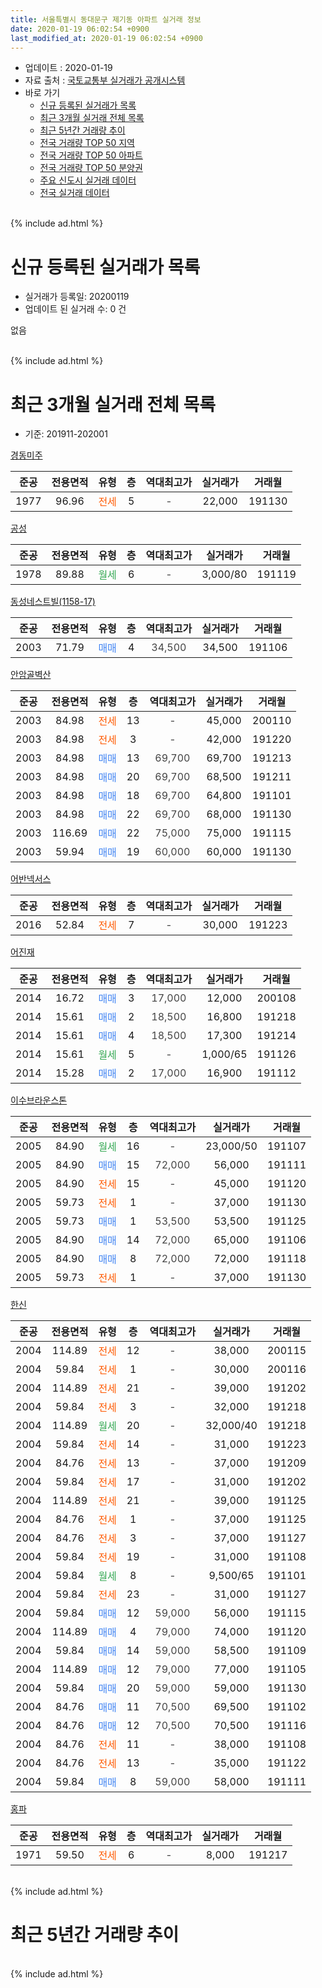 ```yaml
---
title: 서울특별시 동대문구 제기동 아파트 실거래 정보
date: 2020-01-19 06:02:54 +0900
last_modified_at: 2020-01-19 06:02:54 +0900
---
```


* 업데이트 : 2020-01-19
* 자료 출처 : [국토교통부 실거래가 공개시스템](http://rt.molit.go.kr)
* 바로 가기
    * [신규 등록된 실거래가 목록](#신규-등록된-실거래가-목록)
    * [최근 3개월 실거래 전체 목록](#최근-3개월-실거래-전체-목록)
    * [최근 5년간 거래량 추이](#최근-5년간-거래량-추이)
    * [전국 거래량 TOP 50 지역](https://apt-info.github.io/apt-trade-info/최근-3개월-전국에서-가장-거래가-많이-발생한-지역)
    * [전국 거래량 TOP 50 아파트](https://apt-info.github.io/apt-trade-info/최근-3개월-전국에서-가장-거래가-많이-발생한-아파트)
    * [전국 거래량 TOP 50 분양권](https://apt-info.github.io/apt-trade-info/최근-3개월-전국에서-가장-거래가-많이-발생한-분양권)
    * [주요 신도시 실거래 데이터](https://apt-info.github.io/apt-trade-info/주요-신도시)
    * [전국 실거래 데이터](https://apt-info.github.io/apt-trade-info/전국)
<br>
{% include ad.html %}
<br>

# 신규 등록된 실거래가 목록
* 실거래가 등록일: 20200119
* 업데이트 된 실거래 수: 0 건

없음

<br>
{% include ad.html %}
<br>

# 최근 3개월 실거래 전체 목록
* 기준: 201911-202001


[경동미주](https://search.naver.com/search.naver?query=%EC%84%9C%EC%9A%B8%ED%8A%B9%EB%B3%84%EC%8B%9C+%EB%8F%99%EB%8C%80%EB%AC%B8%EA%B5%AC+%EC%A0%9C%EA%B8%B0%EB%8F%99+%EA%B2%BD%EB%8F%99%EB%AF%B8%EC%A3%BC)

|준공|전용면적|유형|층|역대최고가|실거래가|거래월|
|:---:|:---:|:---:|:---:|:---:|:---:|:---:|
|1977|96.96|<span style="color:#ff5a00">전세</span>|5|<span style="color:#444444">-</span>|22,000|191130|

[공성](https://search.naver.com/search.naver?query=%EC%84%9C%EC%9A%B8%ED%8A%B9%EB%B3%84%EC%8B%9C+%EB%8F%99%EB%8C%80%EB%AC%B8%EA%B5%AC+%EC%A0%9C%EA%B8%B0%EB%8F%99+%EA%B3%B5%EC%84%B1)

|준공|전용면적|유형|층|역대최고가|실거래가|거래월|
|:---:|:---:|:---:|:---:|:---:|:---:|:---:|
|1978|89.88|<span style="color:#34a853">월세</span>|6|<span style="color:#444444">-</span>|3,000/80|191119|

[동성네스트빌(1158-17)](https://search.naver.com/search.naver?query=%EC%84%9C%EC%9A%B8%ED%8A%B9%EB%B3%84%EC%8B%9C+%EB%8F%99%EB%8C%80%EB%AC%B8%EA%B5%AC+%EC%A0%9C%EA%B8%B0%EB%8F%99+%EB%8F%99%EC%84%B1%EB%84%A4%EC%8A%A4%ED%8A%B8%EB%B9%8C%281158-17%29)

|준공|전용면적|유형|층|역대최고가|실거래가|거래월|
|:---:|:---:|:---:|:---:|:---:|:---:|:---:|
|2003|71.79|<span style="color:#4285f3">매매</span>|4|<span style="color:#444444">34,500</span>|34,500|191106|

[안암골벽산](https://search.naver.com/search.naver?query=%EC%84%9C%EC%9A%B8%ED%8A%B9%EB%B3%84%EC%8B%9C+%EB%8F%99%EB%8C%80%EB%AC%B8%EA%B5%AC+%EC%A0%9C%EA%B8%B0%EB%8F%99+%EC%95%88%EC%95%94%EA%B3%A8%EB%B2%BD%EC%82%B0)

|준공|전용면적|유형|층|역대최고가|실거래가|거래월|
|:---:|:---:|:---:|:---:|:---:|:---:|:---:|
|2003|84.98|<span style="color:#ff5a00">전세</span>|13|<span style="color:#444444">-</span>|45,000|200110|
|2003|84.98|<span style="color:#ff5a00">전세</span>|3|<span style="color:#444444">-</span>|42,000|191220|
|2003|84.98|<span style="color:#4285f3">매매</span>|13|<span style="color:#444444">69,700</span>|69,700|191213|
|2003|84.98|<span style="color:#4285f3">매매</span>|20|<span style="color:#444444">69,700</span>|68,500|191211|
|2003|84.98|<span style="color:#4285f3">매매</span>|18|<span style="color:#444444">69,700</span>|64,800|191101|
|2003|84.98|<span style="color:#4285f3">매매</span>|22|<span style="color:#444444">69,700</span>|68,000|191130|
|2003|116.69|<span style="color:#4285f3">매매</span>|22|<span style="color:#444444">75,000</span>|75,000|191115|
|2003|59.94|<span style="color:#4285f3">매매</span>|19|<span style="color:#444444">60,000</span>|60,000|191130|

[어반넥서스](https://search.naver.com/search.naver?query=%EC%84%9C%EC%9A%B8%ED%8A%B9%EB%B3%84%EC%8B%9C+%EB%8F%99%EB%8C%80%EB%AC%B8%EA%B5%AC+%EC%A0%9C%EA%B8%B0%EB%8F%99+%EC%96%B4%EB%B0%98%EB%84%A5%EC%84%9C%EC%8A%A4)

|준공|전용면적|유형|층|역대최고가|실거래가|거래월|
|:---:|:---:|:---:|:---:|:---:|:---:|:---:|
|2016|52.84|<span style="color:#ff5a00">전세</span>|7|<span style="color:#444444">-</span>|30,000|191223|

[어진재](https://search.naver.com/search.naver?query=%EC%84%9C%EC%9A%B8%ED%8A%B9%EB%B3%84%EC%8B%9C+%EB%8F%99%EB%8C%80%EB%AC%B8%EA%B5%AC+%EC%A0%9C%EA%B8%B0%EB%8F%99+%EC%96%B4%EC%A7%84%EC%9E%AC)

|준공|전용면적|유형|층|역대최고가|실거래가|거래월|
|:---:|:---:|:---:|:---:|:---:|:---:|:---:|
|2014|16.72|<span style="color:#4285f3">매매</span>|3|<span style="color:#444444">17,000</span>|12,000|200108|
|2014|15.61|<span style="color:#4285f3">매매</span>|2|<span style="color:#444444">18,500</span>|16,800|191218|
|2014|15.61|<span style="color:#4285f3">매매</span>|4|<span style="color:#444444">18,500</span>|17,300|191214|
|2014|15.61|<span style="color:#34a853">월세</span>|5|<span style="color:#444444">-</span>|1,000/65|191126|
|2014|15.28|<span style="color:#4285f3">매매</span>|2|<span style="color:#444444">17,000</span>|16,900|191112|

[이수브라운스톤](https://search.naver.com/search.naver?query=%EC%84%9C%EC%9A%B8%ED%8A%B9%EB%B3%84%EC%8B%9C+%EB%8F%99%EB%8C%80%EB%AC%B8%EA%B5%AC+%EC%A0%9C%EA%B8%B0%EB%8F%99+%EC%9D%B4%EC%88%98%EB%B8%8C%EB%9D%BC%EC%9A%B4%EC%8A%A4%ED%86%A4)

|준공|전용면적|유형|층|역대최고가|실거래가|거래월|
|:---:|:---:|:---:|:---:|:---:|:---:|:---:|
|2005|84.90|<span style="color:#34a853">월세</span>|16|<span style="color:#444444">-</span>|23,000/50|191107|
|2005|84.90|<span style="color:#4285f3">매매</span>|15|<span style="color:#444444">72,000</span>|56,000|191111|
|2005|84.90|<span style="color:#ff5a00">전세</span>|15|<span style="color:#444444">-</span>|45,000|191120|
|2005|59.73|<span style="color:#ff5a00">전세</span>|1|<span style="color:#444444">-</span>|37,000|191130|
|2005|59.73|<span style="color:#4285f3">매매</span>|1|<span style="color:#444444">53,500</span>|53,500|191125|
|2005|84.90|<span style="color:#4285f3">매매</span>|14|<span style="color:#444444">72,000</span>|65,000|191106|
|2005|84.90|<span style="color:#4285f3">매매</span>|8|<span style="color:#444444">72,000</span>|72,000|191118|
|2005|59.73|<span style="color:#ff5a00">전세</span>|1|<span style="color:#444444">-</span>|37,000|191130|

[한신](https://search.naver.com/search.naver?query=%EC%84%9C%EC%9A%B8%ED%8A%B9%EB%B3%84%EC%8B%9C+%EB%8F%99%EB%8C%80%EB%AC%B8%EA%B5%AC+%EC%A0%9C%EA%B8%B0%EB%8F%99+%ED%95%9C%EC%8B%A0)

|준공|전용면적|유형|층|역대최고가|실거래가|거래월|
|:---:|:---:|:---:|:---:|:---:|:---:|:---:|
|2004|114.89|<span style="color:#ff5a00">전세</span>|12|<span style="color:#444444">-</span>|38,000|200115|
|2004|59.84|<span style="color:#ff5a00">전세</span>|1|<span style="color:#444444">-</span>|30,000|200116|
|2004|114.89|<span style="color:#ff5a00">전세</span>|21|<span style="color:#444444">-</span>|39,000|191202|
|2004|59.84|<span style="color:#ff5a00">전세</span>|3|<span style="color:#444444">-</span>|32,000|191218|
|2004|114.89|<span style="color:#34a853">월세</span>|20|<span style="color:#444444">-</span>|32,000/40|191218|
|2004|59.84|<span style="color:#ff5a00">전세</span>|14|<span style="color:#444444">-</span>|31,000|191223|
|2004|84.76|<span style="color:#ff5a00">전세</span>|13|<span style="color:#444444">-</span>|37,000|191209|
|2004|59.84|<span style="color:#ff5a00">전세</span>|17|<span style="color:#444444">-</span>|31,000|191202|
|2004|114.89|<span style="color:#ff5a00">전세</span>|21|<span style="color:#444444">-</span>|39,000|191125|
|2004|84.76|<span style="color:#ff5a00">전세</span>|1|<span style="color:#444444">-</span>|37,000|191125|
|2004|84.76|<span style="color:#ff5a00">전세</span>|3|<span style="color:#444444">-</span>|37,000|191127|
|2004|59.84|<span style="color:#ff5a00">전세</span>|19|<span style="color:#444444">-</span>|31,000|191108|
|2004|59.84|<span style="color:#34a853">월세</span>|8|<span style="color:#444444">-</span>|9,500/65|191101|
|2004|59.84|<span style="color:#ff5a00">전세</span>|23|<span style="color:#444444">-</span>|31,000|191127|
|2004|59.84|<span style="color:#4285f3">매매</span>|12|<span style="color:#444444">59,000</span>|56,000|191115|
|2004|114.89|<span style="color:#4285f3">매매</span>|4|<span style="color:#444444">79,000</span>|74,000|191120|
|2004|59.84|<span style="color:#4285f3">매매</span>|14|<span style="color:#444444">59,000</span>|58,500|191109|
|2004|114.89|<span style="color:#4285f3">매매</span>|12|<span style="color:#444444">79,000</span>|77,000|191105|
|2004|59.84|<span style="color:#4285f3">매매</span>|20|<span style="color:#444444">59,000</span>|59,000|191130|
|2004|84.76|<span style="color:#4285f3">매매</span>|11|<span style="color:#444444">70,500</span>|69,500|191102|
|2004|84.76|<span style="color:#4285f3">매매</span>|12|<span style="color:#444444">70,500</span>|70,500|191116|
|2004|84.76|<span style="color:#ff5a00">전세</span>|11|<span style="color:#444444">-</span>|38,000|191108|
|2004|84.76|<span style="color:#ff5a00">전세</span>|13|<span style="color:#444444">-</span>|35,000|191122|
|2004|59.84|<span style="color:#4285f3">매매</span>|8|<span style="color:#444444">59,000</span>|58,000|191111|


<script async src="//pagead2.googlesyndication.com/pagead/js/adsbygoogle.js"></script>
<!-- 기본 -->
<ins class="adsbygoogle"
     style="display:block"
     data-ad-client="ca-pub-1142216861245946"
     data-ad-slot="4805727019"
     data-ad-format="auto"
     data-full-width-responsive="true"></ins>
<script>
(adsbygoogle = window.adsbygoogle || []).push({});
</script>


[홍파](https://search.naver.com/search.naver?query=%EC%84%9C%EC%9A%B8%ED%8A%B9%EB%B3%84%EC%8B%9C+%EB%8F%99%EB%8C%80%EB%AC%B8%EA%B5%AC+%EC%A0%9C%EA%B8%B0%EB%8F%99+%ED%99%8D%ED%8C%8C)

|준공|전용면적|유형|층|역대최고가|실거래가|거래월|
|:---:|:---:|:---:|:---:|:---:|:---:|:---:|
|1971|59.50|<span style="color:#ff5a00">전세</span>|6|<span style="color:#444444">-</span>|8,000|191217|


<br>
{% include ad.html %}
<br>

# 최근 5년간 거래량 추이


<div style="width:100%;">
    <canvas id="deal_progress" height="200"></canvas>
</div>

<script>
new Chart(document.getElementById("deal_progress"), {
    type: 'line',
    data: {
        labels: ['201501','201502','201503','201504','201505','201506','201507','201508','201509','201510','201511','201512','201601','201602','201603','201604','201605','201606','201607','201608','201609','201610','201611','201612','201701','201702','201703','201704','201705','201706','201707','201708','201709','201710','201711','201712','201801','201802','201803','201804','201805','201806','201807','201808','201809','201810','201811','201812','201901','201902','201903','201904','201905','201906','201907','201908','201909','201910','201911','201912','202001'],
        datasets: [{
            label: '매매',
            pointRadius: 1,
            data: [21, 19, 30, 35, 16, 15, 29, 20, 19, 9, 13, 23, 9, 15, 24, 18, 19, 24, 29, 22, 16, 26, 11, 8, 11, 10, 7, 11, 13, 17, 25, 16, 10, 8, 13, 17, 24, 17, 20, 8, 5, 13, 11, 18, 10, 4, 1, 3, 4, 7, 2, 2, 9, 10, 16, 12, 13, 26, 18, 4, 1],
            borderColor: "rgba(255, 201, 14, 1)",
            backgroundColor: "rgba(255, 201, 14, 0.5)",
            fill: false,
            lineTension: 0
        },{
            label: '전월세',
            pointRadius: 1,
            data: [15, 18, 21, 19, 13, 20, 15, 22, 13, 18, 10, 21, 15, 15, 12, 16, 14, 6, 7, 17, 11, 20, 11, 20, 16, 14, 20, 16, 14, 12, 15, 15, 11, 15, 17, 15, 24, 18, 18, 14, 7, 17, 10, 10, 8, 30, 18, 16, 20, 7, 20, 9, 5, 14, 12, 13, 15, 20, 15, 9, 3],
            borderColor: "rgba(0, 141, 185, 1)",
            backgroundColor: "rgba(0, 141, 185, 0.5)",
            fill: false,
            lineTension: 0
        }
        ]
    },
    options: {
        responsive: true,
        title: {
            display: false
        },
        tooltips: {
            mode: 'index',
            intersect: false
        },
        hover: {
            mode: 'nearest',
            intersect: true
        },
        scales: {
            xAxes: [{
                display: true,
                scaleLabel: {
                    display: true,
                    labelString: '년/월'
                }
            }],
            yAxes: [{
                display: true,
                ticks: {
                    suggestedMin: 0,
                },
                scaleLabel: {
                    display: true,
                    labelString: '실거래 수'
                }
            }]
        }
    }
});

</script>


<br>
{% include ad.html %}
<br>

